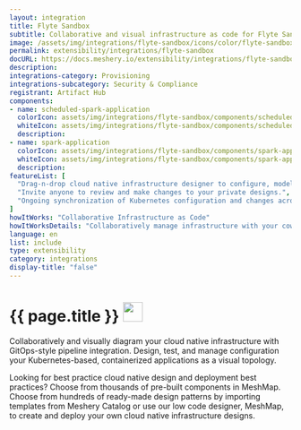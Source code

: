 ```yaml
---
layout: integration
title: Flyte Sandbox
subtitle: Collaborative and visual infrastructure as code for Flyte Sandbox
image: /assets/img/integrations/flyte-sandbox/icons/color/flyte-sandbox-color.svg
permalink: extensibility/integrations/flyte-sandbox
docURL: https://docs.meshery.io/extensibility/integrations/flyte-sandbox
description: 
integrations-category: Provisioning
integrations-subcategory: Security & Compliance
registrant: Artifact Hub
components: 
- name: scheduled-spark-application
  colorIcon: assets/img/integrations/flyte-sandbox/components/scheduled-spark-application/icons/color/scheduled-spark-application-color.svg
  whiteIcon: assets/img/integrations/flyte-sandbox/components/scheduled-spark-application/icons/white/scheduled-spark-application-white.svg
  description: 
- name: spark-application
  colorIcon: assets/img/integrations/flyte-sandbox/components/spark-application/icons/color/spark-application-color.svg
  whiteIcon: assets/img/integrations/flyte-sandbox/components/spark-application/icons/white/spark-application-white.svg
  description: 
featureList: [
  "Drag-n-drop cloud native infrastructure designer to configure, model, and deploy your workloads.",
  "Invite anyone to review and make changes to your private designs.",
  "Ongoing synchronization of Kubernetes configuration and changes across any number of clusters."
]
howItWorks: "Collaborative Infrastructure as Code"
howItWorksDetails: "Collaboratively manage infrastructure with your coworkers synchronously sharing the same designs."
language: en
list: include
type: extensibility
category: integrations
display-title: "false"
---
```

<h1>{{ page.title }} <img src="{{ page.image }}" style="width: 35px; height: 35px;" /></h1>

<p>

</p>
<p>
    Collaboratively and visually diagram your cloud native infrastructure with GitOps-style pipeline integration. Design, test, and manage configuration your Kubernetes-based, containerized applications as a visual topology.
</p>
<p>
    Looking for best practice cloud native design and deployment best practices? Choose from thousands of pre-built components in MeshMap. Choose from hundreds of ready-made design patterns by importing templates from Meshery Catalog or use our low code designer, MeshMap, to create and deploy your own cloud native infrastructure designs.
</p>
